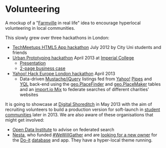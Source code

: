 Volunteering
============

A mockup of a "[Farmville](http://farmville.com/) in real life" idea to encourage hyperlocal volunteering in local communities.

This slowly grew over three hackathons in London:

* [TechMeetups HTML5 App hackathon](http://www.meetup.com/london-silicon-roundabout/events/59072812/) July 2012 by City Uni students and friends
* [Urban Prototyping hackathon](http://uplondon.net/th_event/hackathon/) April 2013 at [Imperial College](http://imperialhub.org/xwiki/bin/view/Imperial+Hub/Volunteering+Opportunities/)
  * [Presentation](https://docs.google.com/presentation/d/1u3fmOotVN-4SkLnQbPnhAAPBHclD-tHWHtCn1HUEjmU/pub?start=false&loop=false&delayms=5000)
  * [2-page business case](https://docs.google.com/document/d/1QjoUJlIGHWEpaBh0ECT09W9JrpBfVXuNE-lzrTAmyAQ/pub)
* [Yahoo! Hack Europe London hackathon](http://hacks.developer.yahoo.com/hacks/yahoo-hack-europe-london/event_9) April 2013
  * Data-driven [Mustache/jQuery](http://mustache.github.io/) listings fed from [Yahoo!](http://developer.yahoo.com/everything.html) [Pipes](http://pipes.yahoo.com/pipes/) and [YQL](http://developer.yahoo.com/yql/console/?q=select%20*%20from%20geo.placefinder%20where%20text%3D%22EC2A%204BX%2C%20GB%22&env=store%3A%2F%2Fdatatables.org%2Falltableswithkeys) back-end using the [geo.PlaceFinder](http://developer.yahoo.com/boss/geo/docs/free_YQL.html#table_pf) and [geo.PlaceMaker](http://developer.yahoo.com/boss/geo/docs/free_YQL.html#table_pm) tables and an [import.io Mix](http://import.io/api/reference/we-will-gather/6f5f0ba6-0940-48f6-950d-04ddd314420f) to federate searches of different charities' websites

It is going to showcase at [Digital Shoreditch](https://tickets.digitalshoreditch.com/2013/what-tech-city/) in May 2013 with the aim of recruiting volunteers to build a production version for soft-launch in [student communities](http://studenthubs.org/xwiki/bin/view/Main/Local+Hubs) later in 2013. We are also aware of these organisations that might get involved:
* [Open Data Institute](http://www.theodi.org/) to advise on federated search
* [Nesta](http://www.nesta.org.uk/areas_of_work/public_services_lab/giving_and_social_action/csa_innovationfund), who funded [#WeWillGather](http://www.wewillgather.co.uk/volunteer-projects#simpleContained2) and are [looking for a new owner](http://www.youthnet.org/2013/03/information-about-do-it-transfer-process/) for the [Do-it](http://www.do-it.org.uk/search/opportunities?unit=km&distance=2&location=South+Kensington) [database](http://www.youthnet.org/wp-content/uploads/2013/03/Overview-of-Do-it.pdf) and app. They have a hyper-local theme running.